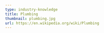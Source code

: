 ```yaml
---
type: industry-knowledge
title: Plumbing
thumbnail: plumbing.jpg
url: https://en.wikipedia.org/wiki/Plumbing
---
```

